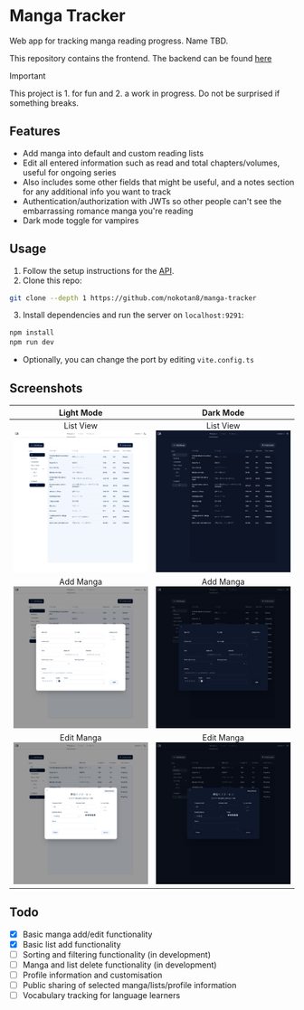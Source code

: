 # Manga Tracker

Web app for tracking manga reading progress. Name TBD.

This repository contains the frontend. The backend can be found [here](https://github.com/nokotan8/manga-tracker-api)

> [!IMPORTANT]
> This project is 1. for fun and 2. a work in progress. Do not be surprised if something breaks.

## Features

- Add manga into default and custom reading lists
- Edit all entered information such as read and total chapters/volumes, useful for ongoing series
- Also includes some other fields that might be useful, and a notes section for any additional info you want to track
- Authentication/authorization with JWTs so other people can't see the embarrassing romance manga you're reading
- Dark mode toggle for vampires

## Usage

1. Follow the setup instructions for the [API](https://github.com/nokotan8/manga-tracker-api).
1. Clone this repo:

```bash
git clone --depth 1 https://github.com/nokotan8/manga-tracker
```

3. Install dependencies and run the server on `localhost:9291`:

```bash
npm install
npm run dev
```

- Optionally, you can change the port by editing `vite.config.ts`

## Screenshots

| Light Mode | Dark Mode |
| :------------------------------------------------------: | :--------------------------------------------------: |
| List View ![List View](assets/list_view_light.png) | List View ![List View](assets/list_view_dark.png) |
| Add Manga ![Add Manga Modal](assets/add_manga_light.png) | Add Manga ![Add Manga](assets/add_manga_dark.png) |
| Edit Manga ![Edit Manga](assets/edit_manga_light.png) | Edit Manga ![Edit Manga](assets/edit_manga_dark.png) |

## Todo

- [x] Basic manga add/edit functionality
- [x] Basic list add functionality
- [ ] Sorting and filtering functionality (in development)
- [ ] Manga and list delete functionality (in development)
- [ ] Profile information and customisation
- [ ] Public sharing of selected manga/lists/profile information
- [ ] Vocabulary tracking for language learners
